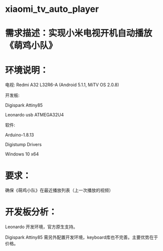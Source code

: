 # xiaomi_tv_auto_player

# 需求描述：实现小米电视开机自动播放《萌鸡小队》

# 环境说明：

电视: Redmi A32 L32R6-A (Android 5.1.1, MiTV OS 2.0.8)


开发板:

Digispark Attiny85

Leonardo usb ATMEGA32U4

软件:

Arduino-1.8.13

Digistump Drivers

Windows 10 x64

# 要求：

确保《萌鸡小队》在最近播放列表（上一次播放的视频）

# 开发板分析：

Leonardo 开发环境，官方原生支持。

Digispark Attiny85 需另外配置开发环境，keyboard库也不完善。主要优势在于价格。
